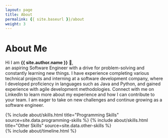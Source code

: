 ```yaml
---
layout: page
title: About
permalink: {{ site.baseurl }}/about
weight: 3
---
```


# **About Me**

Hi I am **{{ site.author.name }}** :wave:,<br>
an aspiring Software Engineer with a drive for problem-solving and constantly learning new things.  I have experience completing various technical projects and interning at a software development company, where I developed proficiency in languages such as Java and Python, and gained experience with agile development methodologies. Connect with me on LinkedIn to learn more about my experience and how I can contribute to your team. I am eager to take on new challenges and continue growing as a software engineer.

<div class="row">
{% include about/skills.html title="Programming Skills" source=site.data.programming-skills %}
{% include about/skills.html title="Other Skills" source=site.data.other-skills %}
</div>

<div class="row">
{% include about/timeline.html %}
</div>
